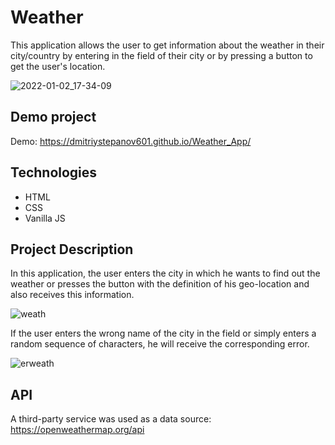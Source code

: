 # Weather

This application allows the user to get information about the weather in their city/country by entering in the field of their city or by pressing a button to get the user's location.

![2022-01-02_17-34-09](https://user-images.githubusercontent.com/61186198/147920104-c425b47f-cdac-4b34-9f8d-ef1b1403a4cd.png)


## Demo project

Demo: https://dmitriystepanov601.github.io/Weather_App/

## Technologies

- HTML
- CSS
- Vanilla JS 

## Project Description

In this application, the user enters the city in which he wants to find out the weather or presses the button with the definition of his geo-location and also receives this information.

![weath](https://user-images.githubusercontent.com/61186198/147920358-12682bcc-0456-43b2-a251-1132d4f8b2c0.gif)

If the user enters the wrong name of the city in the field or simply enters a random sequence of characters, he will receive the corresponding error.

![erweath](https://user-images.githubusercontent.com/61186198/147920648-71013a9e-9ec9-4a2b-93f0-5960b1d067df.gif)


## API

A third-party service was used as a data source: https://openweathermap.org/api
